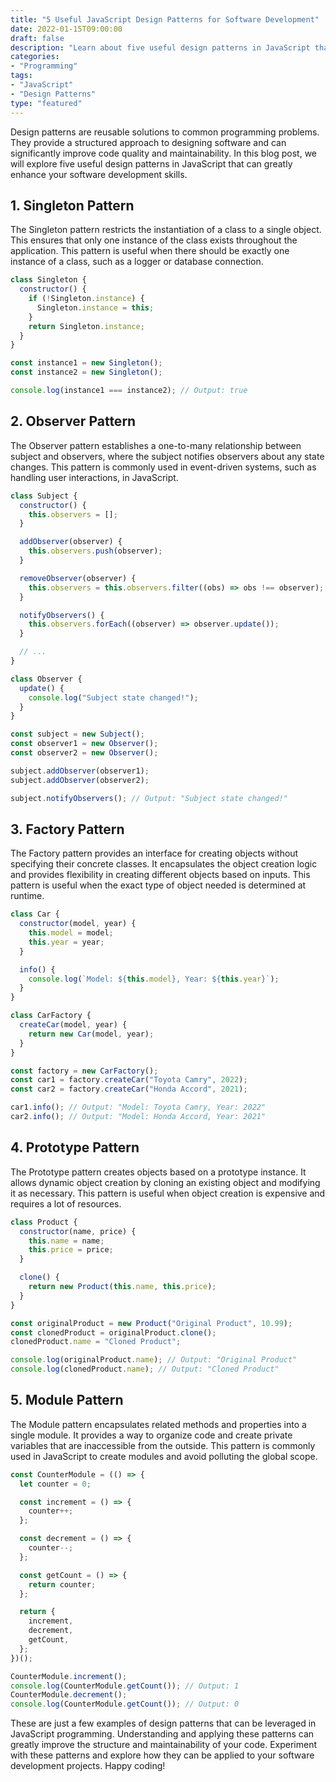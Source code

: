 ```yaml
--- 
title: "5 Useful JavaScript Design Patterns for Software Development"
date: 2022-01-15T09:00:00
draft: false
description: "Learn about five useful design patterns in JavaScript that can level up your software development skills."
categories: 
- "Programming"
tags: 
- "JavaScript"
- "Design Patterns"
type: "featured"
---
```


Design patterns are reusable solutions to common programming problems. They provide a structured approach to designing software and can significantly improve code quality and maintainability. In this blog post, we will explore five useful design patterns in JavaScript that can greatly enhance your software development skills.

## 1. Singleton Pattern

The Singleton pattern restricts the instantiation of a class to a single object. This ensures that only one instance of the class exists throughout the application. This pattern is useful when there should be exactly one instance of a class, such as a logger or database connection.

```javascript
class Singleton {
  constructor() {
    if (!Singleton.instance) {
      Singleton.instance = this;
    }
    return Singleton.instance;
  }
}

const instance1 = new Singleton();
const instance2 = new Singleton();

console.log(instance1 === instance2); // Output: true
```

## 2. Observer Pattern

The Observer pattern establishes a one-to-many relationship between subject and observers, where the subject notifies observers about any state changes. This pattern is commonly used in event-driven systems, such as handling user interactions, in JavaScript.

```javascript
class Subject {
  constructor() {
    this.observers = [];
  }

  addObserver(observer) {
    this.observers.push(observer);
  }

  removeObserver(observer) {
    this.observers = this.observers.filter((obs) => obs !== observer);
  }

  notifyObservers() {
    this.observers.forEach((observer) => observer.update());
  }

  // ...
}

class Observer {
  update() {
    console.log("Subject state changed!");
  }
}

const subject = new Subject();
const observer1 = new Observer();
const observer2 = new Observer();

subject.addObserver(observer1);
subject.addObserver(observer2);

subject.notifyObservers(); // Output: "Subject state changed!"
```

## 3. Factory Pattern

The Factory pattern provides an interface for creating objects without specifying their concrete classes. It encapsulates the object creation logic and provides flexibility in creating different objects based on inputs. This pattern is useful when the exact type of object needed is determined at runtime.

```javascript
class Car {
  constructor(model, year) {
    this.model = model;
    this.year = year;
  }

  info() {
    console.log(`Model: ${this.model}, Year: ${this.year}`);
  }
}

class CarFactory {
  createCar(model, year) {
    return new Car(model, year);
  }
}

const factory = new CarFactory();
const car1 = factory.createCar("Toyota Camry", 2022);
const car2 = factory.createCar("Honda Accord", 2021);

car1.info(); // Output: "Model: Toyota Camry, Year: 2022"
car2.info(); // Output: "Model: Honda Accord, Year: 2021"
```

## 4. Prototype Pattern

The Prototype pattern creates objects based on a prototype instance. It allows dynamic object creation by cloning an existing object and modifying it as necessary. This pattern is useful when object creation is expensive and requires a lot of resources.

```javascript
class Product {
  constructor(name, price) {
    this.name = name;
    this.price = price;
  }

  clone() {
    return new Product(this.name, this.price);
  }
}

const originalProduct = new Product("Original Product", 10.99);
const clonedProduct = originalProduct.clone();
clonedProduct.name = "Cloned Product";

console.log(originalProduct.name); // Output: "Original Product"
console.log(clonedProduct.name); // Output: "Cloned Product"
```

## 5. Module Pattern

The Module pattern encapsulates related methods and properties into a single module. It provides a way to organize code and create private variables that are inaccessible from the outside. This pattern is commonly used in JavaScript to create modules and avoid polluting the global scope.

```javascript
const CounterModule = (() => {
  let counter = 0;

  const increment = () => {
    counter++;
  };

  const decrement = () => {
    counter--;
  };

  const getCount = () => {
    return counter;
  };

  return {
    increment,
    decrement,
    getCount,
  };
})();

CounterModule.increment();
console.log(CounterModule.getCount()); // Output: 1
CounterModule.decrement();
console.log(CounterModule.getCount()); // Output: 0
```

These are just a few examples of design patterns that can be leveraged in JavaScript programming. Understanding and applying these patterns can greatly improve the structure and maintainability of your code. Experiment with these patterns and explore how they can be applied to your software development projects. Happy coding!
